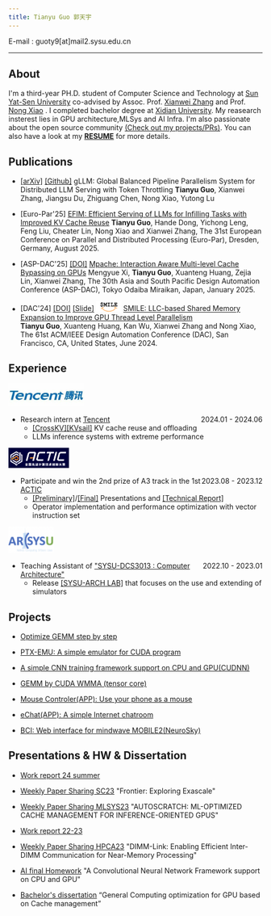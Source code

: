 ```yaml
---
title: Tianyu Guo 郭天宇
---
```




E-mail : guoty9[at]mail2.sysu.edu.cn

---

## About

I'm a third-year PH.D. student of Computer Science and Technology at [Sun Yat-Sen University](https://www.sysu.edu.cn/) co-advised by Assoc. Prof. [Xianwei Zhang](https://xianweiz.github.io/) and Prof. [Nong Xiao](https://cse.sysu.edu.cn/content/2484) . I completed bachelor degree at [Xidian University](https://www.xidian.edu.cn/). My reasearch insterest lies in GPU architecture,MLSys and AI Infra. I'm also passionate about the open source community [(Check out my projects/PRs)](https://github.com/gty111). You can also have a look at my **[RESUME](doc/resume.pdf)** for more details.  


## Publications

- [\[arXiv\]](https://arxiv.org/abs/2504.14775) [\[Github\]](https://github.com/gty111/gLLM) 
gLLM: Global Balanced Pipeline Parallelism System for Distributed LLM Serving with Token Throttling
**Tianyu Guo**, Xianwei Zhang, Jiangsu Du, Zhiguang Chen, Nong Xiao, Yutong Lu

- [Euro-Par'25]
[EFIM: Efficient Serving of LLMs for Infilling Tasks with Improved KV Cache Reuse]()
**Tianyu Guo**, Hande Dong, Yichong Leng, Feng Liu, Cheater Lin, Nong Xiao and Xianwei Zhang, The 31st European Conference on Parallel and Distributed Processing (Euro-Par), Dresden, Germany, August 2025.

- [ASP-DAC'25] [\[DOI\]](https://doi.org/10.1145/3658617.3697568) 
[Mpache: Interaction Aware Multi-level Cache Bypassing on GPUs](doc/mpache_aspdac25.pdf) 
Mengyue Xi, **Tianyu Guo**, Xuanteng Huang, Zejia Lin, Xianwei Zhang, The 30th Asia and South Pacific Design Automation Conference (ASP-DAC), Tokyo Odaiba Miraikan, Japan, January 2025.

- [DAC'24] [\[DOI\]](https://doi.org/10.1145/3649329.3655906) [\[Slide\]](doc/DAC_slide.pdf) <img src="../img/smile_logo.png" width=50> 
[SMILE: LLC-based Shared Memory Expansion to Improve GPU Thread Level Parallelism](doc/DAC_24_L2.pdf)   
**Tianyu Guo**, Xuanteng Huang, Kan Wu, Xianwei Zhang and Nong Xiao, The 61st ACM/IEEE Design Automation Conference (DAC), San Francisco, CA, United States, June 2024.

## Experience

<img src="../img/Tencent_logo.jpg" width=150> <div style="float: right;">2024.01 - 2024.06</div>

- Research intern at [Tencent](https://www.tencent.com/) 
    - [\[CrossKV\]](doc/CrossKV-pre.pdf)[\[KVsail\]](doc/KVsail.pdf) KV cache reuse and offloading
    - LLMs inference systems with extreme performance

<img src="../img/ACTIC_logo.png" width=120> <div style="float: right;">2023.08 - 2023.12</div>

- Participate and win the 2nd prize of A3 track in the 1st [ACTIC](http://www.ac-innovation.com) 
    - [\[Preliminary\]](doc/ACTIC_preliminary_presentation.pdf)/[\[Final\]](doc/ACTIC_Final_Presentation.pdf) Presentations and [\[Technical Report\]](doc/ACTIC_tech_report.pdf)
    - Operator implementation and performance optimization with vector instruction set

<img src="../img/ARSYSU_logo.png" width=90> <div style="float: right;">2022.10 - 2023.01</div>

- Teaching Assistant of ["SYSU-DCS3013 : Computer Architecture"](https://arcsysu.github.io/teach/dcs3013/f2022.html) 
    - Release [\[SYSU-ARCH LAB\]](https://arcsysu.github.io/SYSU-ARCH) that focuses on the use and extending of simulators

## Projects

- [Optimize GEMM step by step](https://gty111.github.io/2023/06/20/gemm-optimize/)

- [PTX-EMU: A simple emulator for CUDA program](https://github.com/gty111/PTX-EMU)

- [A simple CNN training framework support on CPU and GPU(CUDNN)](https://github.com/gty111/ConvNN)

- [GEMM by CUDA WMMA (tensor core)](https://github.com/gty111/GEMM_WMMA)

- [Mouse Controler(APP): Use your phone as a mouse](https://github.com/gty111/Mouse-Controler)

- [eChat(APP): A simple Internet chatroom](https://github.com/gty111/eChat)

- [BCI: Web interface for mindwave MOBILE2(NeuroSky)](https://github.com/gty111/BCI)

## Presentations & HW & Dissertation

- [Work report 24 summer](doc/work%20report%2024s.pdf)

- [Weekly Paper Sharing SC23](doc/Frontier.pdf) "Frontier: Exploring Exascale"

- [Weekly Paper Sharing MLSYS23](doc/paper-sharing-mlsys23.pdf) "AUTOSCRATCH: ML-OPTIMIZED CACHE MANAGEMENT FOR INFERENCE-ORIENTED GPUS"

- [Work report 22-23](doc/work%20report%2022-23.pdf) 

- [Weekly Paper Sharing HPCA23](doc/paper-sharing-hpca23.pdf) "DIMM-Link: Enabling Efficient Inter-DIMM Communication for Near-Memory Processing"

- [AI final Homework](doc/A%20Convolutional%20Neural%20Network%20Framework%20support%20on%20CPU%20and%20GPU.pdf) "A Convolutional Neural Network Framework support on CPU and GPU"

- [Bachelor's dissertation](doc/Bachelor's%20dissertation.pdf) “General Computing optimization for GPU based on Cache management”


